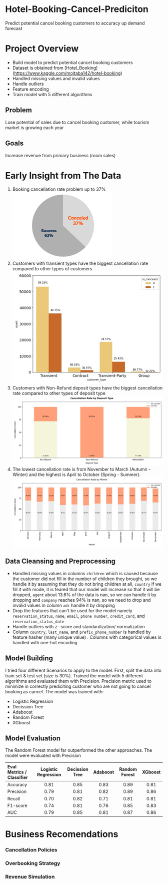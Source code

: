 # Hotel-Booking-Cancel-Prediciton 
Predict potential cancel booking customers to accuracy up demand forecast

# Project Overview
- Build model to predict potential cancel booking customers
- Dataset is obtained from [Hotel_Booking] (https://www.kaggle.com/mojtaba142/hotel-booking)
- Handled missing values and invalid values 
- Handle outliers 
- Feature encoding
- Train model with 5 different algorithms


## Problem
Lose potential of sales due to cancel booking customer, while tourism market is growing each year

## Goals
Increase revenue from primary business (room sales)

# Early Insight from The Data
1. Booking cancellation rate problem up to 37%
![](https://github.com/muhfadilf/Hotel-Booking-Cancel-Prediciton/blob/main/images/booking_cancellation_rate.png)
2. Customers with transient types have the biggest cancellation rate compared to other types of customers
![](https://github.com/muhfadilf/Hotel-Booking-Cancel-Prediciton/blob/main/images/customer_type.jpg)
3. Customers with Non-Refund deposit types have the biggest cancellation rate compared to other types of deposit type
![](https://github.com/muhfadilf/Hotel-Booking-Cancel-Prediciton/blob/main/images/deposit_type_2.jpg)
4. The lowest cancellation rate is from November to March (Autumn - Winter) and the highest is April to October (Spring - Summer).
![](https://github.com/muhfadilf/Hotel-Booking-Cancel-Prediciton/blob/main/images/Cancellation_rate_month.jpg)

## Data Cleansing and Preprocessing
- Handled missing values in columns `children`  which is caused because the customer did not fill in the number of children they brought, so we handle it by assuming that they do not bring children at all, `country` if we fill it with mode, it is feared that our model will increase so that it will be dropped, `agent` about 13.6% of the data is nan, so we can handle it by dropping and `company` reaches 94% is nan, so we need to drop and invalid values in column `adr` handle it by dropping
- Drop the features that can't be used for the model namely `reservation_status`, `name`, `email`, `phone number`, `credit_card`, and `reservation_status_date`
- Handle outliers with z- score and standardization/ normalization
- Column `country`, `last_name`, and `prefix_phone_number` is handled by feature hasher (many unique value) . Columns with categorical values is handled with one-hot encoding

## Model Building
I tried four different Scenarios to apply to the model. First, split the data into train set & test set (size is 30%). Trained the model with 5 different algorithms and evaluated them with Precision. Precision metric used to minimize in correctly prediciting customer who are not going to cancel booking as cancel. The model was trained with:

- Logistic Regression
- Decission Tree
- Adaboost
- Random Forest
- XGboost

## Model Evaluation
The Random Forest model far outperformed the other approaches. The model were evaluated with Precision

| Eval Metrics / Classifier | Logistic Regression | Decission Tree | Adaboost | Random Forest | XGboost |
| :---                      |    :----:           |    :---:       | :---:    | :---:         | :---:   |
| Accuracy                  | 0.81                | 0.85           | 0.83     | 0.89          | 0.81    |
| Precision                 | 0.79                | 0.81           | 0.82     | 0.89          | 0.86    |
| Recall                    | 0.70                | 0.82           | 0.71     | 0.81          | 0.81    |
| F1-score                  | 0.74                | 0.81           | 0.76     | 0.85          | 0.83    |
| AUC                       | 0.79                | 0.85           | 0.81     | 0.87          | 0.86    |

# Business Recomendations
### Cancellation Policies

### Overbooking Strategy

### Revenue Simulation

